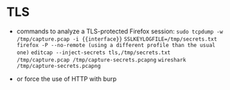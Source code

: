 # TLS

- commands to analyze a TLS-protected Firefox session:
`sudo tcpdump -w /tmp/capture.pcap -i {{interface}}`
`SSLKEYLOGFILE=/tmp/secrets.txt firefox -P --no-remote (using a different profile than the usual one)`
`editcap --inject-secrets tls,/tmp/secrets.txt /tmp/capture.pcap /tmp/capture-secrets.pcapng`
`wireshark /tmp/capture-secrets.pcapng`

- or force the use of HTTP with burp
